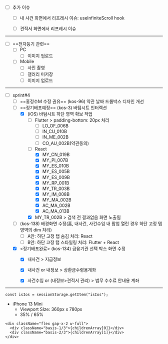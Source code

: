 - [ ] 추가 이슈
	- [ ] 내 사건 화면에서 리프레시 이슈: useInfiniteScroll hook
	- [ ] 견적서 화면에서 리프레시 이슈


***

- [ ] ==전자등기 관련==
	- [ ] PC
		- [ ] 이미지 업로드
	- [ ] Mobile
		- [ ] 사진 촬영
		- [ ] 갤러리 미저장
		- [ ] 이미지 업로드

***


- [ ] sprint#4
	- [ ] ==홍정수M 수정 권유== (kos-96) 약관 날짜 드롭박스 디자인 개선
	- [ ] ==정기배포예정== (kos-3) 바텀시트 인터랙션
		- [x] (iOS) 바텀시트 하단 영역 확보 작업
			- [ ] Flutter > padding-bottom: 20px 처리
				- [ ] LO_OF_006B
				- [ ] IN_CU_010B
				- [ ] IN_ME_002B
				- [ ] CO_AU_002B(약관동의)
			- [ ] React
				- [x] MY_CN_019B
				- [x] MY_PI_007B
				- [x] MY_ES_010B
				- [x] MY_ES_005B
				- [x] MY_ES_009B
				- [x] MY_RP_001B
				- [x] MY_TR_003B
				- [x] MY_IM_008B
				- [x] MY_MA_002B
				- [x] AC_MA_002B
				- [x] AC_MA_013B
			- [x] MY_TR_002B > 검색 전 결과없음 화면 노출됨
	- [ ] (kos-138) 배경화면 수정(홈, 내사건, 사건수임 내 팝업 열린 경우 하단 고정 탭 영역의 dim 처리)
		- [ ] A안: 하단 고정 탭 숨김 처리: React
		- [ ] B안: 하단 고정 탭 스타일링 처리: Flutter + React
	- [x] <정기배포완료> (kos-134) 금융기관 선택 박스 화면 수정
		- [x] 내사건 > 지급정보
		- [x] 내사건 or 내정보 > 상환금수령용계좌
		- [x] 사건수임 or (내정보>견적서 관리) > 법무 수수료 안내용 계좌


















***
```tsx
const isIos = sessionStorage.getItem("isIos");
```


- iPhone 13 Mini
	- Viewport SIze: 360px x 780px
	- 35% / 65%
```tsx
<div className="flex gap-x-2 w-full">  
  <div className="basis-1/3">{childrenArray[0]}</div>  
  <div className="basis-2/3">{childrenArray[1]}</div>  
</div>
```
